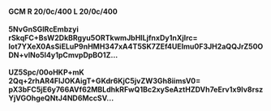 #### GCM R 20/0c/400 L 20/0c/400
**5NvGnSGlRcEmbzyi**<br/>**rSkqFC+BsW2DkBRgyu5ORTkwmJbHILjfnxDy1nXjIrc=**<br/>**lot7YXeX0AsSiELuP9nHMH347xA4T5SK7ZEf4UElmu0F3JH2aQQJrZ50ODN+vlNo5l4y1pCmvpDpBO1Z...**<br/><br/>
**UZ5Spc/00oHKP+mK**<br/>**2Qq+2rhAR4FlJOKAigT+GKdr6KjC5jvZW3Gh8iimsV0=**<br/>**pX3bFC5jE6y766AVf62MBLdhkRFwQ1Bc2xySeAztHZDVh7eErv1x9lv8rszYjVGOhgeQNtJ4ND6MccSV...**